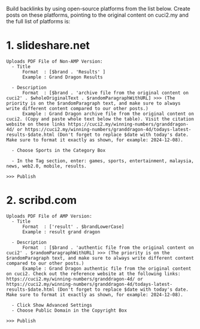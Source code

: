 Build backlinks by using open-source platforms from the list below. Create posts on these platforms, pointing to the original content on cuci2.my and the full list of platforms is:

#  1. slideshare.net
    
    Uploads PDF File of Non-AMP Version:
      - Title
          Format  : [$brand . 'Results' ]
          Example : Grand Dragon Results

      - Description
          Format  : [$brand . 'archive file from the original content on cuci2' . $wholeOriginalText . $randomParagraphWithURL] >>> (The priority is on the $randomParagraph text, and make sure to always write different content compared to our other posts.)
          Example : Grand Dragon archive file from the original content on cuci2. (Copy and paste whole text below the table). Visit the citation website on these links https://cuci2.my/winning-numbers/granddragon-4d/ or https://cuci2.my/winning-numbers/granddragon-4d/todays-latest-results-$date.html (Don't forget to replace $date with today's date. Make sure to format it exactly as shown, for example: 2024-12-08).

      - Choose Sports in the Category Box

      - In the Tag section, enter: games, sports, entertainment, malaysia, news, web2.0, mobile, results.
      
    >>> Publish

#  2. scribd.com

    Uploads PDF File of AMP Version:
      - Title
          Format  : ['result' . $brandLowerCase]
          Example : result grand dragon

      - Description
          Format  : [$brand . 'authentic file from the original content on cuci2' . $randomParagraphWithURL] >>> (The priority is on the $randomParagraph text, and make sure to always write different content compared to our other posts.)
          Example : Grand Dragon authentic file from the original content on cuci2. Check out the reference website at the following links: https://cuci2.my/winning-numbers/granddragon-4d/ or https://cuci2.my/winning-numbers/granddragon-4d/todays-latest-results-$date.html (Don't forget to replace $date with today's date. Make sure to format it exactly as shown, for example: 2024-12-08).

      - Click Show Advanced Settings
      - Choose Public Domain in the Copyright Box
    
    >>> Publish
